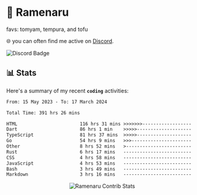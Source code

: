 # 🍜 Ramenaru
favs: tomyam, tempura, and tofu

🌐 you can often find me active on [Discord](https://discordapp.com/users/503291004200157185).

![Discord Badge](https://dcbadge.vercel.app/api/shield/503291004200157185)

## 📊 Stats

Here's a summary of my recent **`coding`** activities:

<!--START_SECTION:waka-->

```txt
From: 15 May 2023 - To: 17 March 2024

Total Time: 391 hrs 26 mins

HTML                       116 hrs 31 mins >>>>>>>------------------   29.77 %
Dart                       86 hrs 1 min    >>>>>--------------------   21.98 %
TypeScript                 81 hrs 37 mins  >>>>>--------------------   20.85 %
Go                         54 hrs 9 mins   >>>----------------------   13.84 %
Other                      8 hrs 52 mins   >------------------------   02.27 %
Rust                       6 hrs 17 mins   -------------------------   01.61 %
CSS                        4 hrs 58 mins   -------------------------   01.27 %
JavaScript                 4 hrs 53 mins   -------------------------   01.25 %
Bash                       3 hrs 49 mins   -------------------------   00.98 %
Markdown                   3 hrs 16 mins   -------------------------   00.84 %
```

<!--END_SECTION:waka-->

<div style="text-align: center;">
   <img align="center" src="https://github-readme-streak-stats.herokuapp.com/?user=Ramenaru&theme=dark&card_width=520" alt="Ramenaru Contrib Stats" />
</div>

